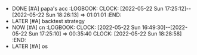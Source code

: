 - DONE [#A] papa's acc
  :LOGBOOK:
  CLOCK: [2022-05-22 Sun 17:25:12]--[2022-05-22 Sun 18:26:13] =>  01:01:01
  :END:
- LATER [#A] backtest strategy
- NOW [#A] cn
  :LOGBOOK:
  CLOCK: [2022-05-22 Sun 16:49:30]--[2022-05-22 Sun 17:25:10] =>  00:35:40
  CLOCK: [2022-05-22 Sun 18:28:58]
  :END:
- LATER [#A] os